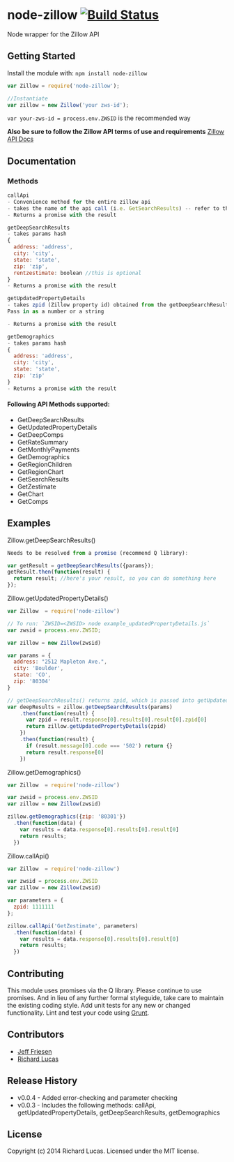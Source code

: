# node-zillow [![Build Status](https://secure.travis-ci.org/ralucas/node-zillow.png?branch=master)](http://travis-ci.org/ralucas/node-zillow)

Node wrapper for the Zillow API

## Getting Started
Install the module with: `npm install node-zillow`

```js
var Zillow = require('node-zillow');

//Instantiate
var zillow = new Zillow('your zws-id');
```

`var your-zws-id = process.env.ZWSID` is the recommended way

__Also be sure to follow the Zillow API terms of use and requirements__
[Zillow API Docs](http://www.zillow.com/howto/api/APIOverview.htm)

## Documentation

### Methods

```js
callApi
- Convenience method for the entire zillow api
- takes the name of the api call (i.e. GetSearchResults) -- refer to the [Zillow API Docs](http://www.zillow.com/howto/api/APIOverview.htm), the `lib/api-list.js`, or see below
- Returns a promise with the result
```

```js
getDeepSearchResults
- takes params hash
{
  address: 'address',
  city: 'city',
  state: 'state',
  zip: 'zip',
  rentzestimate: boolean //this is optional
}
- Returns a promise with the result
```

```js
getUpdatedPropertyDetails
- takes zpid (Zillow property id) obtained from the getDeepSearchResults request
Pass in as a number or a string

- Returns a promise with the result
```

```js
getDemographics
- takes params hash
{
  address: 'address',
  city: 'city',
  state: 'state',
  zip: 'zip'
}
- Returns a promise with the result
```

#### Following API Methods supported:
* GetDeepSearchResults  
* GetUpdatedPropertyDetails  
* GetDeepComps  
* GetRateSummary  
* GetMonthlyPayments  
* GetDemographics  
* GetRegionChildren  
* GetRegionChart  
* GetSearchResults  
* GetZestimate  
* GetChart  
* GetComps  

## Examples

Zillow.getDeepSearchResults()

```js
Needs to be resolved from a promise (recommend Q library):

var getResult = getDeepSearchResults({params});
getResult.then(function(result) {
  return result; //here's your result, so you can do something here
});
```

Zillow.getUpdatedPropertyDetails()

```js
var Zillow  = require('node-zillow')

// To run: `ZWSID=<ZWSID> node example_updatedPropertyDetails.js`
var zwsid = process.env.ZWSID;

var zillow = new Zillow(zwsid)

var params = {
  address: "2512 Mapleton Ave.",
  city: 'Boulder',
  state: 'CO',
  zip: '80304'
}

// getDeepSearchResults() returns zpid, which is passed into getUpdatedPropertyDetails()
var deepResults = zillow.getDeepSearchResults(params)
    .then(function(result) {
      var zpid = result.response[0].results[0].result[0].zpid[0]
      return zillow.getUpdatedPropertyDetails(zpid)
    })
    .then(function(result) {
      if (result.message[0].code === '502') return {}
      return result.response[0]
    })

```

Zillow.getDemographics()

```js
var Zillow  = require('node-zillow')

var zwsid = process.env.ZWSID
var zillow = new Zillow(zwsid)

zillow.getDemographics({zip: '80301'})
  .then(function(data) {
    var results = data.response[0].results[0].result[0]
    return results;
  })
```

Zillow.callApi()

```js
var Zillow  = require('node-zillow')

var zwsid = process.env.ZWSID
var zillow = new Zillow(zwsid)

var parameters = {
  zpid: 1111111
};

zillow.callApi('GetZestimate', parameters)
  .then(function(data) {
    var results = data.response[0].results[0].result[0]
    return results;
  })
```

## Contributing
This module uses promises via the Q library.  Please continue to use promises. And in lieu of any further formal styleguide, take care to maintain the existing coding style. Add unit tests for any new or changed functionality. Lint and test your code using [Grunt](http://gruntjs.com/).

## Contributors

* [Jeff Friesen](https://github.com/jefffriesen)
* [Richard Lucas](https://github.com/ralucas)

## Release History
* v0.0.4 - Added error-checking and parameter checking
* v0.0.3 - Includes the following methods: callApi, getUpdatedPropertyDetails, getDeepSearchResults, getDemographics

## License
Copyright (c) 2014 Richard Lucas. Licensed under the MIT license.
